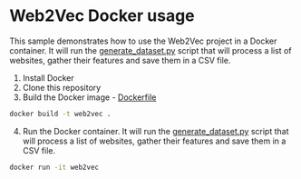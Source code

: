 # Web2Vec Docker usage

This sample demonstrates how to use the Web2Vec project in a Docker container.
It will run the [generate_dataset.py](generate_dataset.py) script that will process a list of websites, gather their
features and save them in a CSV file.

1. Install Docker
2. Clone this repository
3. Build the Docker image - [Dockerfile](.Dockerfile)

```bash
docker build -t web2vec .
```

4. Run the Docker container. It will run the [generate_dataset.py](generate_dataset.py) script that will process a list
   of websites, gather their features and save them in a CSV file.

```bash
docker run -it web2vec
```

